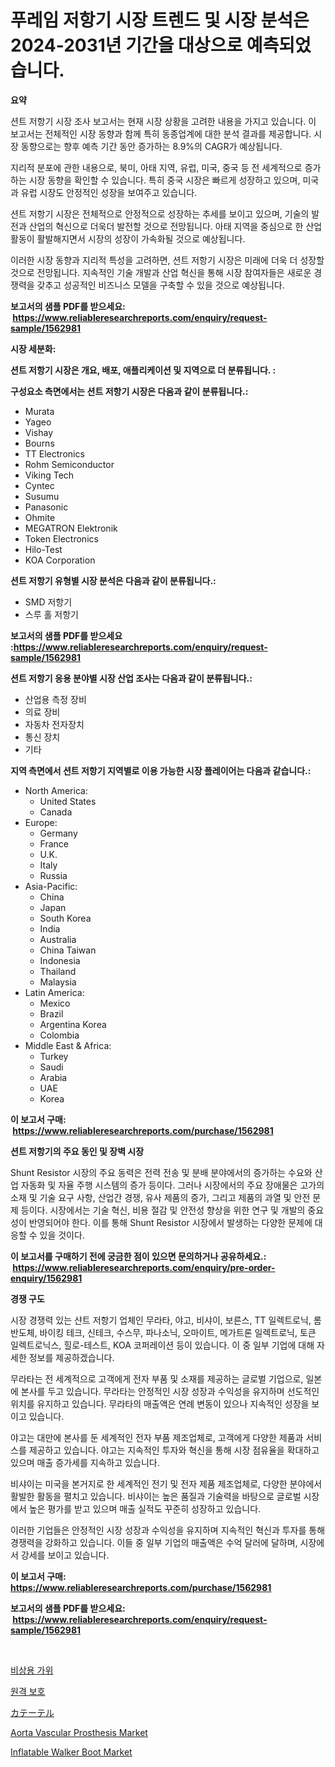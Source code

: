 <p><h1>푸레임 저항기 시장 트렌드 및 시장 분석은 2024-2031년 기간을 대상으로 예측되었습니다.</h1></p><p><strong>요약</strong></p>
<p><p>션트 저항기 시장 조사 보고서는 현재 시장 상황을 고려한 내용을 가지고 있습니다. 이 보고서는 전체적인 시장 동향과 함께 특히 동종업계에 대한 분석 결과를 제공합니다. 시장 동향으로는 향후 예측 기간 동안 증가하는 8.9%의 CAGR가 예상됩니다.</p><p>지리적 분포에 관한 내용으로, 북미, 아태 지역, 유럽, 미국, 중국 등 전 세계적으로 증가하는 시장 동향을 확인할 수 있습니다. 특히 중국 시장은 빠르게 성장하고 있으며, 미국과 유럽 시장도 안정적인 성장을 보여주고 있습니다.</p><p>션트 저항기 시장은 전체적으로 안정적으로 성장하는 추세를 보이고 있으며, 기술의 발전과 산업의 혁신으로 더욱더 발전할 것으로 전망됩니다. 아태 지역을 중심으로 한 산업 활동이 활발해지면서 시장의 성장이 가속화될 것으로 예상됩니다.</p><p>이러한 시장 동향과 지리적 특성을 고려하면, 션트 저항기 시장은 미래에 더욱 더 성장할 것으로 전망됩니다. 지속적인 기술 개발과 산업 혁신을 통해 시장 참여자들은 새로운 경쟁력을 갖추고 성공적인 비즈니스 모델을 구축할 수 있을 것으로 예상됩니다.</p></p>
<p><strong>보고서의 샘플 PDF를 받으세요: &nbsp;<a href="https://www.reliableresearchreports.com/enquiry/request-sample/1562981">https://www.reliableresearchreports.com/enquiry/request-sample/1562981</a></strong></p>
<p><strong>시장 세분화:</strong></p>
<p><strong> 션트 저항기 시장은 개요, 배포, 애플리케이션 및 지역으로 더 분류됩니다. :</strong></p>
<p><strong>구성요소 측면에서는 션트 저항기 시장은 다음과 같이 분류됩니다.:</strong></p>
<p><ul><li>Murata</li><li>Yageo</li><li>Vishay</li><li>Bourns</li><li>TT Electronics</li><li>Rohm Semiconductor</li><li>Viking Tech</li><li>Cyntec</li><li>Susumu</li><li>Panasonic</li><li>Ohmite</li><li>MEGATRON Elektronik</li><li>Token Electronics</li><li>Hilo-Test</li><li>KOA Corporation</li></ul></p>
<p><strong> 션트 저항기 유형별 시장 분석은 다음과 같이 분류됩니다.:</strong></p>
<p><ul><li>SMD 저항기</li><li>스루 홀 저항기</li></ul></p>
<p><strong>보고서의 샘플 PDF를 받으세요 :<a href="https://www.reliableresearchreports.com/enquiry/request-sample/1562981">https://www.reliableresearchreports.com/enquiry/request-sample/1562981</a></strong></p>
<p><strong> 션트 저항기 응용 분야별 시장 산업 조사는 다음과 같이 분류됩니다.:</strong></p>
<p><ul><li>산업용 측정 장비</li><li>의료 장비</li><li>자동차 전자장치</li><li>통신 장치</li><li>기타</li></ul></p>
<p><strong>지역 측면에서 션트 저항기 지역별로 이용 가능한 시장 플레이어는 다음과 같습니다.:</strong></p>
<p><ul>
    <li>
        North America:
        <ul>
            <li>United States</li>
            <li>Canada</li>
        </ul>
    </li>
    <li>
        Europe:
        <ul>
            <li>Germany</li>
            <li>France</li>
            <li>U.K.</li>
            <li>Italy</li>
            <li>Russia</li>
        </ul>
    </li>
    <li>
        Asia-Pacific:
        <ul>
            <li>China</li>
            <li>Japan</li>
            <li>South Korea</li>
            <li>India</li>
            <li>Australia</li>
            <li>China Taiwan</li>
            <li>Indonesia</li>
            <li>Thailand</li>
            <li>Malaysia</li>
        </ul>
    </li>
    <li>
        Latin America:
        <ul>
            <li>Mexico</li>
            <li>Brazil</li>
            <li>Argentina Korea</li>
            <li>Colombia</li>
        </ul>
    </li>
    <li>
        Middle East & Africa:
        <ul>
            <li>Turkey</li>
            <li>Saudi</li>
            <li>Arabia</li>
            <li>UAE</li>
            <li>Korea</li>
        </ul>
    </li>
    </ul></p>
<p><strong>이 보고서 구매: &nbsp;<a href="https://www.reliableresearchreports.com/purchase/1562981">https://www.reliableresearchreports.com/purchase/1562981</a></strong></p>
<p><strong>션트 저항기의 주요 동인 및 장벽 시장</strong></p>
<p><p>Shunt Resistor 시장의 주요 동력은 전력 전송 및 분배 분야에서의 증가하는 수요와 산업 자동화 및 자율 주행 시스템의 증가 등이다. 그러나 시장에서의 주요 장애물은 고가의 소재 및 기술 요구 사항, 산업간 경쟁, 유사 제품의 증가, 그리고 제품의 과열 및 안전 문제 등이다. 시장에서는 기술 혁신, 비용 절감 및 안전성 향상을 위한 연구 및 개발의 중요성이 반영되어야 한다. 이를 통해 Shunt Resistor 시장에서 발생하는 다양한 문제에 대응할 수 있을 것이다.</p></p>
<p><strong>이 보고서를 구매하기 전에 궁금한 점이 있으면 문의하거나 공유하세요.: &nbsp;<a href="https://www.reliableresearchreports.com/enquiry/pre-order-enquiry/1562981">https://www.reliableresearchreports.com/enquiry/pre-order-enquiry/1562981</a></strong></p>
<p><strong>경쟁 구도</strong></p>
<p><p>시장 경쟁력 있는 샨트 저항기 업체인 무라타, 야고, 비샤이, 보른스, TT 일렉트로닉, 롬 반도체, 바이킹 테크, 신테크, 수스무, 파나소닉, 오마이트, 메가트론 일렉트로닉, 토큰 일렉트로닉스, 힐로-테스트, KOA 코퍼레이션 등이 있습니다. 이 중 일부 기업에 대해 자세한 정보를 제공하겠습니다.</p><p>무라타는 전 세계적으로 고객에게 전자 부품 및 소재를 제공하는 글로벌 기업으로, 일본에 본사를 두고 있습니다. 무라타는 안정적인 시장 성장과 수익성을 유지하며 선도적인 위치를 유지하고 있습니다. 무라타의 매출액은 연례 변동이 있으나 지속적인 성장을 보이고 있습니다.</p><p>야고는 대만에 본사를 둔 세계적인 전자 부품 제조업체로, 고객에게 다양한 제품과 서비스를 제공하고 있습니다. 야고는 지속적인 투자와 혁신을 통해 시장 점유율을 확대하고 있으며 매출 증가세를 지속하고 있습니다.</p><p>비샤이는 미국을 본거지로 한 세계적인 전기 및 전자 제품 제조업체로, 다양한 분야에서 활발한 활동을 펼치고 있습니다. 비샤이는 높은 품질과 기술력을 바탕으로 글로벌 시장에서 높은 평가를 받고 있으며 매출 실적도 꾸준히 성장하고 있습니다.</p><p>이러한 기업들은 안정적인 시장 성장과 수익성을 유지하며 지속적인 혁신과 투자를 통해 경쟁력을 강화하고 있습니다. 이들 중 일부 기업의 매출액은 수억 달러에 달하며, 시장에서 강세를 보이고 있습니다.</p></p>
<p><strong>이 보고서 구매: &nbsp; <a href="https://www.reliableresearchreports.com/purchase/1562981">https://www.reliableresearchreports.com/purchase/1562981</a></strong></p>
<p><strong>보고서의 샘플 PDF를 받으세요: &nbsp;<a href="https://www.reliableresearchreports.com/enquiry/request-sample/1562981">https://www.reliableresearchreports.com/enquiry/request-sample/1562981</a></strong><strong></strong></p>
<p>&nbsp;</p>
<p><p><a href="https://github.com/GabrielBlanda5656/Market-Research-Report-List-1/blob/main/20053045081.md">비상용 가위</a></p><p><a href="https://github.com/vsckjg50460/Market-Research-Report-List-1/blob/main/23490245080.md">원격 보호</a></p><p><a href="https://medium.com/@melliestracke2023/%E3%82%AB%E3%83%86%E3%83%BC%E3%83%86%E3%83%AB%E5%B8%82%E5%A0%B4%E5%88%86%E6%9E%90-%E3%81%9D%E3%81%AEcagr-%E5%B8%82%E5%A0%B4%E3%82%BB%E3%82%B0%E3%83%A1%E3%83%B3%E3%83%86%E3%83%BC%E3%82%B7%E3%83%A7%E3%83%B3-%E3%81%8A%E3%82%88%E3%81%B3%E3%82%B0%E3%83%AD%E3%83%BC%E3%83%90%E3%83%AB%E6%A5%AD%E7%95%8C%E6%A6%82%E8%A6%81-265868a66c99">カテーテル</a></p><p><a href="https://issuu.com/reportprime-2/docs/aorta-vascular-prosthesis-market-size-2030.pptx">Aorta Vascular Prosthesis Market</a></p><p><a href="https://issuu.com/reportprime-2/docs/inflatable-walker-boot-market-size-2030.pptx">Inflatable Walker Boot Market</a></p></p>